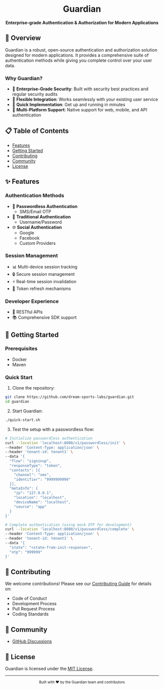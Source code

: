 <div align="center">
  <h1>Guardian</h1>
  <p><strong>Enterprise-grade Authentication & Authorization for Modern Applications</strong></p>
</div>

## 🌟 Overview

Guardian is a robust, open-source authentication and authorization solution designed for modern applications.
It provides a comprehensive suite of authentication methods while giving you complete control over your user data.

### Why Guardian?

- 🔐 **Enterprise-Grade Security**: Built with security best practices and regular security audits
- 🎯 **Flexible Integration**: Works seamlessly with your existing user service
- 🚀 **Quick Implementation**: Get up and running in minutes
- 📱 **Multi-Platform Support**: Native support for web, mobile, and API authentication

## 📋 Table of Contents

- [Features](#-features)
- [Getting Started](#-getting-started)
- [Contributing](#-contributing)
- [Community](#-community)
- [License](#-license)

## ✨ Features

### Authentication Methods
- 📱 **Passwordless Authentication**
  - SMS/Email OTP
- 🔑 **Traditional Authentication**
  - Username/Password
- 🌐 **Social Authentication**
  - Google
  - Facebook
  - Custom Providers

### Session Management

- 📊 Multi-device session tracking
- 🔒 Secure session management
- ⚡ Real-time session invalidation
- 🔄 Token refresh mechanisms

### Developer Experience

- 🎯 RESTful APIs
- 📚 Comprehensive SDK support

## 🚀 Getting Started

### Prerequisites

- Docker
- Maven

### Quick Start

1. Clone the repository:
```bash
git clone https://github.com/dream-sports-labs/guardian.git
cd guardian
```

2. Start Guardian:
```bash
./quick-start.sh
```

3. Test the setup with a passwordless flow:

```bash
# Initialize passwordless authentication
curl --location 'localhost:8080/v1/passwordless/init' \
--header 'Content-Type: application/json' \
--header 'tenant-id: tenant1' \
--data '{
  "flow": "signinup",
  "responseType": "token",
  "contacts": [{
    "channel": "sms",
    "identifier": "9999999999"
  }],
  "metaInfo": {
    "ip": "127.0.0.1",
    "location": "localhost",
    "deviceName": "localhost",
    "source": "app"
  }
}'

# Complete authentication (using mock OTP for development)
curl --location 'localhost:8080/v1/passwordless/complete' \
--header 'Content-Type: application/json' \
--header 'tenant-id: tenant1' \
--data '{
  "state": "<state-from-init-response>",
  "otp": "999999"
}'
```

## 🤝 Contributing

We welcome contributions! Please see our [Contributing Guide](CONTRIBUTING.md) for details on:

- Code of Conduct
- Development Process
- Pull Request Process
- Coding Standards

## 👥 Community

- [GitHub Discussions](https://github.com/dream-sports-labs/guardian/discussions)

## 📄 License

Guardian is licensed under the [MIT License](LICENSE).

---

<div align="center">
  <sub>Built with ❤️ by the Guardian team and contributors</sub>
</div>
